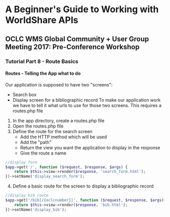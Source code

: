 # A Beginner's Guide to Working with WorldShare APIs
## OCLC WMS Global Community + User Group Meeting 2017: Pre-Conference Workshop
### Tutorial Part 8 - Route Basics

#### Routes - Telling the App what to do
Our application is supposed to have two "screens":
- Search box
- Display screen for a bibliographic record
To make our application work we have to tell it what urls to use for those two screens. This requires a routes.php file

1. In the app directory, create a routes.php file
2. Open the routes.php file
3. Define the route for the search screen
    - Add the HTTP method which will be used
    - Add the "path"
    - Return the view you want the application to display in the response
    - Give the route a name

```php
//display form
$app->get('/', function ($request, $response, $args) {
    return $this->view->render($response, 'search_form.html');
})->setName('display_search_form');
```
4. Define a basic route for the screen to display a bibliographic record

```php
//display bib route
$app->get('/bib[/{oclcnumber}]', function ($request, $response, $args){
    return $this->view->render($response, 'bib.html');
})->setName('display_bib');
```